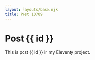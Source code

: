 ```yaml
---
layout: layouts/base.njk
title: Post 10709
---
```


# Post {{ id }}

This is post {{ id }} in my Eleventy project.
